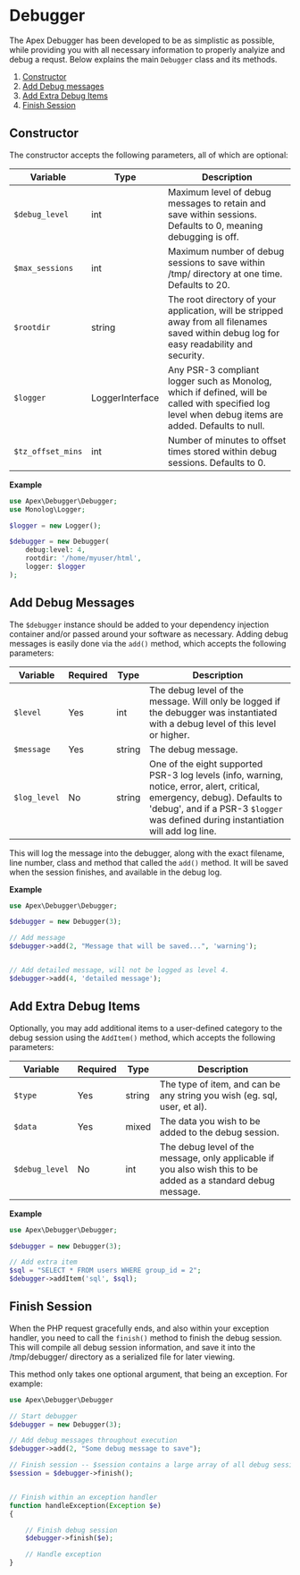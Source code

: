 
# Debugger

The Apex Debugger has been developed to be as simplistic as possible, while providing you with all necessary information to properly analyize and debug a requst.  Below explains the main `Debugger` class and its methods.

1. <a href="#constructor">Constructor</a>
2. <a href="#add_messages">Add Debug messages</a>
3. <a href="#add_items">Add Extra Debug Items</a>
4. <a href="#finish_session">Finish Session</a>


<a name="constructor"></a>
## Constructor

The constructor accepts the following parameters, all of which are optional:

Variable | Type | Description
------------- |------------- |------------- 
`$debug_level` | int | Maximum level of debug messages to retain and save within sessions.  Defaults to 0, meaning debugging is off.
`$max_sessions` | int | Maximum number of debug sessions to save within /tmp/ directory at one time.  Defaults to 20.
`$rootdir` | string | The root directory of your application, will be stripped away from all filenames saved within debug log for easy readability and security.
 `$logger` | LoggerInterface | Any PSR-3 compliant logger such as Monolog, which if defined, will be called with specified log level when debug items are added.  Defaults to null.
`$tz_offset_mins` | int | Number of minutes to offset times stored within debug sessions.  Defaults to 0.


**Example**

~~~php
use Apex\Debugger\Debugger;
use Monolog\Logger;

$logger = new Logger();

$debugger = new Debugger(
    debug:level: 4, 
    rootdir: '/home/myuser/html', 
    logger: $logger
);
~~~

<a name="add_messages"></a>
## Add Debug Messages

The `$debugger` instance should be added to your dependency injection container and/or passed around your software as necessary.  Adding debug messages is easily done via the `add()` method, which accepts the following parameters:

Variable | Required | Type | Description
------------- |------------- |------------- |------------- 
`$level` | Yes | int | The debug level of the message.  Will only be logged if the debugger was instantiated with a debug level of this level or higher.
`$message` | Yes | string | The debug message.
`$log_level` | No | string | One of the eight supported PSR-3 log levels (info, warning, notice, error, alert, critical, emergency, debug).  Defaults to 'debug', and if a PSR-3 `$logger` was defined during instantiation will add log line.

This will log the message into the debugger, along with the exact filename, line number, class and method that called the `add()` method.  It will be saved when the session finishes, and available in the debug log.

**Example**

~~~php
use Apex\Debugger\Debugger;

$debugger = new Debugger(3);

// Add message
$debugger->add(2, "Message that will be saved...", 'warning');


// Add detailed message, will not be logged as level 4.
$debugger->add(4, 'detailed message');
~~~


<a name="add_items"></a>
## Add Extra Debug Items

Optionally, you may add additional items to a user-defined category to the debug session using the `AddItem()` method, which accepts the following parameters:

Variable | Required | Type | Description
------------- |------------- |------------- |------------- 
`$type` | Yes | string | The type of item, and can be any string you wish (eg. sql, user, et al).
`$data` | Yes | mixed | The data you wish to be added to the debug session.
`$debug_level` | No | int | The debug level of the message, only applicable if you also wish this to be added as a standard debug message.

**Example**

~~~php
use Apex\Debugger\Debugger;

$debugger = new Debugger(3);

// Add extra item
$sql = "SELECT * FROM users WHERE group_id = 2";
$debugger->addItem('sql', $sql);
~~~


<a name="finish_session"></a>
## Finish Session

When the PHP request gracefully ends, and also within your exception handler, you need to call the `finish()` method to finish the debug session.  This will compile all debug session information, and save it into the /tmp/debugger/ directory as a serialized file for later viewing.

This method only takes one optional argument, that being an exception.  For example:

~~~php
use Apex\Debugger\Debugger

// Start debugger
$debugger = new Debugger(3);

// Add debug messages throughout execution
$debugger->add(2, "Some debug message to save");

// Finish session -- $session contains a large array of all debug session info
$session = $debugger->finish();


// Finish within an exception handler
function handleException(Exception $e)
{

    // Finish debug session
    $debugger->finish($e);

    // Handle exception
}
~~~



